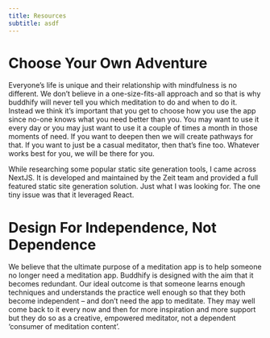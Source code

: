 ```yaml
---
title: Resources
subtitle: asdf
---
```


# Choose Your Own Adventure

Everyone’s life is unique and their relationship with mindfulness is no different. We don’t believe in a one-size-fits-all approach and so that is why buddhify will never tell you which meditation to do and when to do it. Instead we think it’s important that you get to choose how you use the app since no-one knows what you need better than you. You may want to use it every day or you may just want to use it a couple of times a month in those moments of need. If you want to deepen then we will create pathways for that. If you want to just be a casual meditator, then that’s fine too. Whatever works best for you, we will be there for you.

While researching some popular static site generation tools, I came across NextJS. It is developed and maintained by the Zeit team and provided a full featured static site generation solution. Just what I was looking for. The one tiny issue was that it leveraged React.

# Design For Independence, Not Dependence

We believe that the ultimate purpose of a meditation app is to help someone no longer need a meditation app. Buddhify is designed with the aim that it becomes redundant. Our ideal outcome is that someone learns enough techniques and understands the practice well enough so that they both become independent – and don’t need the app to meditate. They may well come back to it every now and then for more inspiration and more support but they do so as a creative, empowered meditator, not a dependent ‘consumer of meditation content’.
